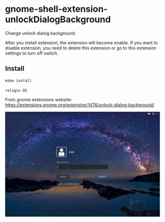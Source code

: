 # gnome-shell-extension-unlockDialogBackground

Change unlock dialog background.

After you install extension, the extension will become enable. If you want to disable extension, you need to delete this extension or go to this extension settings to turn off switch.

## Install

```
make install

relogin OS
```

From gnome extensions website: https://extensions.gnome.org/extension/1476/unlock-dialog-background/

![screenshot](/screenshot.png)
